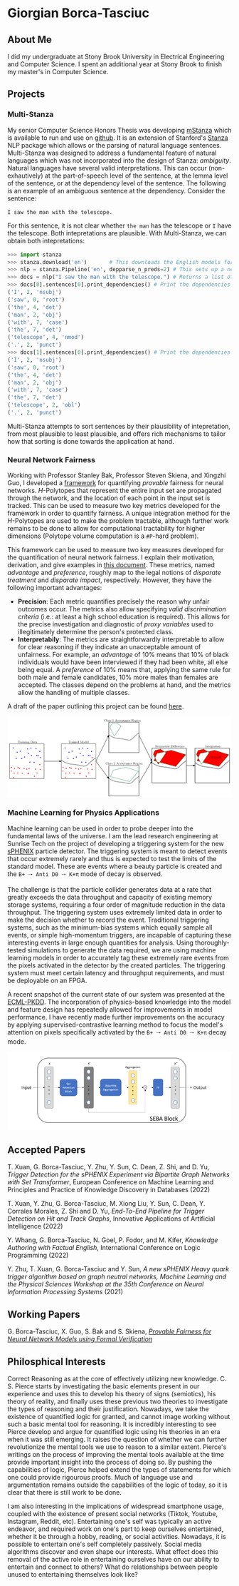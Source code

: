 # Giorgian Borca-Tasciuc

## About Me
I did my undergraduate at Stony Brook University in Electrical Engineering and Computer Science. I spent an additional year at Stony Brook to finish my master's in Computer Science.

## Projects

### Multi-Stanza
My senior Computer Science Honors Thesis was developing [mStanza](https://arxiv.org/abs/2208.03094) which is available to run and use on [github](https://github.com/giorgianb/multi-stanza). It is an extension of Stanford's [Stanza](https://github.com/stanfordnlp/stanza) NLP package which allows or the parsing of natural language sentences. Multi-Stanza was designed to address a fundamental feature of natural languages which was not incorporated into the design of Stanza: *ambiguity*. Natural languages have several valid interpretations. This can occur (non-exhautively) at the part-of-speech level of the sentence, at the lemma level of the sentence, or at the dependency level of the sentence. The following is an example of an ambiguous sentence at the dependency.
Consider the sentence:
````
I saw the man with the telescope.
````
For this sentence, it is not clear whether `the man` has the telescope or `I` have the telescope. Both intepretations are plausible. With Multi-Stanza, we can obtain both intepretations:
```python
>>> import stanza
>>> stanza.download('en')       # This downloads the English models for the neural pipeline
>>> nlp = stanza.Pipeline('en', depparse_n_preds=2) # This sets up a neural pipeline in English. It generates two results at the dependency parsing level.
>>> docs = nlp("I saw the man with the telescope.") # Returns a list of documents, each containing an interpretation of the sentence
>>> docs[0].sentences[0].print_dependencies() # Print the dependencies of the first interpretation. The man has the telescope
('I', 2, 'nsubj')
('saw', 0, 'root')
('the', 4, 'det')
('man', 2, 'obj')
('with', 7, 'case')
('the', 7, 'det')
('telescope', 4, 'nmod')
('.', 2, 'punct')
>>> docs[1].sentences[0].print_dependencies() # Print the dependencies of the second interpretation. I have the telescope!
('I', 2, 'nsubj')
('saw', 0, 'root')
('the', 4, 'det')
('man', 2, 'obj')
('with', 7, 'case')
('the', 7, 'det')
('telescope', 2, 'obl')
('.', 2, 'punct')
```

Multi-Stanza attempts to sort sentences by their plausibility of intepretation, from most plausible to least plausible, and offers rich mechanisms to tailor how that sorting is done towards the application at hand.


### Neural Network Fairness
Working with Professor Stanley Bak, Professor Steven Skiena, and Xingzhi Guo, I developed a [framework](https://github.com/giorgianb/nn_fairness) for quantifying *provable* fairness for neural networks. *H*-Polytopes that represent the entire input set are propagated through the network, and the location of each point in the input set is tracked. This can be used to measure two key metrics developed for the framework in order to quantify fairness. A unique integration method for the *H*-Polytopes are used to make the problem tractable, although further work remains to be done to allow for computational tractability for higher dimensions (Polytope volume computation is a `#P`-hard problem).

This framework can be used to measure two key measures developed for the quantification of neural network fairness. I explain their motivation, derivation, and give examples in [this document](https://github.com/giorgianb/giorgianb.github.io/blob/main/fairness-exploration.pdf). These metrics, named *advantage* and *preference*, roughly map to the legal notions of *disparate treatment* and *disparate impact*, respectively. However, they have the following important advantages:

- **Precision**: Each metric quantifies precisely the reason why unfair outcomes occur. The metrics also allow specifying *valid discrimination criteria* (i.e.: at least a high school education is required). This allows for the precise investigation and diagnostic of *proxy variables* used to illegitimately determine the person's protected class. 
- **Interpretabily**: The metrics are straightforwardly interpretable to allow for clear reasoning if they indicate an unacceptable amount of unfairness. For example, an *advantage* of 10% means that 10% of black individuals would have been interviewed if they had been white, all else being equal. A *preference* of 10% means that, applying the same rule for both male and female candidates, 10% more males than females are accepted. The classes depend on the problems at hand, and the metrics allow the handling of multiple classes.

A draft of the paper outlining this project can be found [here](https://github.com/giorgianb/giorgianb.github.io/blob/main/Provable_Fairness_for_Neural_Network_Models_using_Formal_Verification.pdf).

<img src="fairness-architecture.png">

### Machine Learning for Physics Applications
Machine learning can be used in order to probe deeper into the fundamental laws of the universe. I am the lead research engineering at Sunrise Tech on the project of developing a triggering system for the new [sPHENIX](https://www.sphenix.bnl.gov/) particle detector. The triggering system is meant to detect events that occur extremely rarely and thus is expected to test the limits of the standard model. These are events  where a beauty particle is created and the `B+ 🠒 Anti D0 🠒 K+π` mode of decay is observed. 

The challenge is that the particle collider generates data at a rate that greatly exceeds the data throughput and capacity of existing memory storage systems, requiring a four order of magnitude reduction in the data throughput. The triggering system uses extremely limited data in order to make the decision whether to record the event. Traditional triggering systems, such as the minimum-bias systems which equally sample all events, or simple high-momentum triggers, are incapable of capturing these interesting events in large enough quantities for analysis. Using thoroughly-tested simulations to generate the data required, we are using machine learning models in order to accurately tag these extremely rare events from the pixels activated in the detector by the created particles. The triggering system must meet certain latency and throughput requirements, and must be deployable on an FPGA. 
 
A recent snapshot of the current state of our system was presented at the [ECML-PKDD](https://2022.ecmlpkdd.org/wp-content/uploads/2022/09/sub_1256.pdf). The incorporation of physics-based knowledge into the model and feature design has repeatedly allowed for improvements in model performance. I have recently made further improvements on the accuracy by applying supervised-contrastive learning method to focus the model's attention on pixels specifically activated by the `B+ 🠒 Anti D0 🠒 K+π` decay mode.

<img src="seba_block.png">

## Accepted Papers
T. Xuan, G. Borca-Tasciuc, Y. Zhu, Y. Sun, C. Dean, Z. Shi, and D. Yu, *Trigger Detection for the sPHENIX Experiment via Bipartite Graph Networks with Set Transformer*, European Conference on Machine Learning and Principles and Practice of Knowledge Discovery in Databases  (2022)

T. Xuan, Y. Zhu, G. Borca-Tasciuc, M. Xiong Liu, Y. Sun, C. Dean, Y. Corrales Morales, Z. Shi and D. Yu, *End-To-End Pipeline for Trigger Detection on Hit and Track Graphs*, Innovative Applications of Artificial Intelligence (2022)

Y. Whang, G. Borca-Tasciuc, N. Goel, P. Fodor, and M. Kifer, *Knowledge Authoring with Factual English*, International Conference on Logic Programming (2022)

Y. Zhu, T. Xuan, G. Borca-Tasciuc and Y. Sun, *A new sPHENIX Heavy quark trigger algorithm based on graph neutral networks, Machine Learning and the Physical Sciences Workshop at the 35th Conference on Neural Information Processing Systems* (2021)

## Working Papers
G. Borca-Tasciuc, X. Guo, S. Bak and S. Skiena, [*Provable Fairness for Neural Network Models using Formal Verification*](https://github.com/giorgianb/giorgianb.github.io/blob/main/Provable_Fairness_for_Neural_Network_Models_using_Formal_Verification.pdf)

## Philosphical Interests
Correct Reasoning as at the core of effectively utilizing new knowledge. C. S. Pierce starts by investigating the basic elements present in our experience and uses this to develop his theory of signs (semiotics), his theory of reality, and finally uses these previous two theories to investigate the types of reasoning and their justification. Nowadays, we take the existence of quantified logic for granted, and cannot image working without such a basic mental tool for reasoning. It is incredibly interesting to see Pierce develop and argue for quantified logic using his theories in an era when it was still emerging. It raises the question of whether we can further revolutionize the mental tools we use to reason to a similar extent. Pierce's writings on the process of improving the mental tools available at the time provide important insight into the process of doing so. By pushing the capabilities of logic, Pierce helped extend the types of statements for which one could provide rigourous proofs. Much of language use and argumentation remains outside the capabilities of the logic of today, so it is clear that there is still work to be done.

I am also interesting in the implications of widespread smartphone usage, coupled with the existence of present social networks (Tiktok, Youtube, Instagram, Reddit, etc). Entertaining one's self was typically an active endeavor, and required work on one's part to keep ourselves entertained, whether it be through a hobby, reading, or social activities. Nowadays, it is possible to entertain one's self completely passively. Social media algorithms discover and even shape our interests. What effect does this removal of the active role in entertaining ourselves have on our ability to entertain and connect to others? What do relationships between people unused to entertaining themselves look like?
